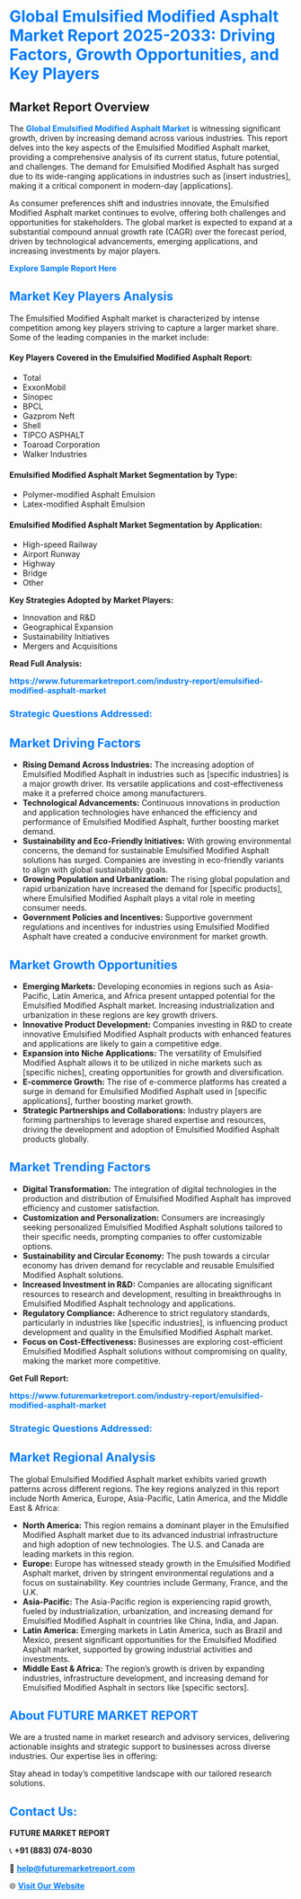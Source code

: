 <h1 style="color: #007BFF;">Global Emulsified Modified Asphalt Market Report 2025-2033: Driving Factors, Growth Opportunities, and Key Players</h1>

<section id="overview">
<h2>Market Report Overview</h2>
<p>The <a href="https://www.futuremarketreport.com/industry-report/emulsified-modified-asphalt-market" style="color: #007BFF; text-decoration: none;"><strong>Global Emulsified Modified Asphalt Market</strong></a> is witnessing significant growth, driven by increasing demand across various industries. This report delves into the key aspects of the Emulsified Modified Asphalt market, providing a comprehensive analysis of its current status, future potential, and challenges. The demand for Emulsified Modified Asphalt has surged due to its wide-ranging applications in industries such as [insert industries], making it a critical component in modern-day [applications].</p>
<p>As consumer preferences shift and industries innovate, the Emulsified Modified Asphalt market continues to evolve, offering both challenges and opportunities for stakeholders. The global market is expected to expand at a substantial compound annual growth rate (CAGR) over the forecast period, driven by technological advancements, emerging applications, and increasing investments by major players.</p>
</section>

<section id="overview">
<p><a href="https://www.futuremarketreport.com/request-sample/reportId=61966" style="color: #007BFF; text-decoration: none;"><strong>Explore Sample Report Here</strong></a></p>
</section>

<section id="key-players">
<h2 style="color: #007BFF;">Market Key Players Analysis</h2>
<p>The Emulsified Modified Asphalt market is characterized by intense competition among key players striving to capture a larger market share. Some of the leading companies in the market include:</p>
<h4>Key Players Covered in the Emulsified Modified Asphalt Report:</h4>
<ul><li>Total</li><li>ExxonMobil</li><li>Sinopec</li><li>BPCL</li><li>Gazprom Neft</li><li>Shell</li><li>TIPCO ASPHALT</li><li>Toaroad Corporation</li><li>Walker Industries</li></ul>
<h4>Emulsified Modified Asphalt Market Segmentation by Type:</h4>
<ul><li>Polymer-modified Asphalt Emulsion</li><li>Latex-modified Asphalt Emulsion</li></ul>

<h4>Emulsified Modified Asphalt Market Segmentation by Application:</h4>
<ul><li>High-speed Railway</li><li>Airport Runway</li><li>Highway</li><li>Bridge</li><li>Other</li></ul>
<p><strong>Key Strategies Adopted by Market Players:</strong></p>
<ul>
<li>Innovation and R&D</li>
<li>Geographical Expansion</li>
<li>Sustainability Initiatives</li>
<li>Mergers and Acquisitions</li>
</ul>
</section>

<section>
<p><strong>Read Full Analysis: </strong></p><a href="https://www.futuremarketreport.com/industry-report/emulsified-modified-asphalt-market" style="color: #007BFF; text-decoration: none;"><strong>https://www.futuremarketreport.com/industry-report/emulsified-modified-asphalt-market</strong></a>
<h3 style="color: #007BFF;">Strategic Questions Addressed:</h3>
</section>

<section id="driving-factors">
<h2 style="color: #007BFF;">Market Driving Factors</h2>
<ul>
<li><strong>Rising Demand Across Industries:</strong> The increasing adoption of Emulsified Modified Asphalt in industries such as [specific industries] is a major growth driver. Its versatile applications and cost-effectiveness make it a preferred choice among manufacturers.</li>
<li><strong>Technological Advancements:</strong> Continuous innovations in production and application technologies have enhanced the efficiency and performance of Emulsified Modified Asphalt, further boosting market demand.</li>
<li><strong>Sustainability and Eco-Friendly Initiatives:</strong> With growing environmental concerns, the demand for sustainable Emulsified Modified Asphalt solutions has surged. Companies are investing in eco-friendly variants to align with global sustainability goals.</li>
<li><strong>Growing Population and Urbanization:</strong> The rising global population and rapid urbanization have increased the demand for [specific products], where Emulsified Modified Asphalt plays a vital role in meeting consumer needs.</li>
<li><strong>Government Policies and Incentives:</strong> Supportive government regulations and incentives for industries using Emulsified Modified Asphalt have created a conducive environment for market growth.</li>
</ul>
</section>

<section id="growth-opportunities">
<h2 style="color: #007BFF;">Market Growth Opportunities</h2>
<ul>
<li><strong>Emerging Markets:</strong> Developing economies in regions such as Asia-Pacific, Latin America, and Africa present untapped potential for the Emulsified Modified Asphalt market. Increasing industrialization and urbanization in these regions are key growth drivers.</li>
<li><strong>Innovative Product Development:</strong> Companies investing in R&D to create innovative Emulsified Modified Asphalt products with enhanced features and applications are likely to gain a competitive edge.</li>
<li><strong>Expansion into Niche Applications:</strong> The versatility of Emulsified Modified Asphalt allows it to be utilized in niche markets such as [specific niches], creating opportunities for growth and diversification.</li>
<li><strong>E-commerce Growth:</strong> The rise of e-commerce platforms has created a surge in demand for Emulsified Modified Asphalt used in [specific applications], further boosting market growth.</li>
<li><strong>Strategic Partnerships and Collaborations:</strong> Industry players are forming partnerships to leverage shared expertise and resources, driving the development and adoption of Emulsified Modified Asphalt products globally.</li>
</ul>
</section>

<section id="trending-factors">
<h2 style="color: #007BFF;">Market Trending Factors</h2>
<ul>
<li><strong>Digital Transformation:</strong> The integration of digital technologies in the production and distribution of Emulsified Modified Asphalt has improved efficiency and customer satisfaction.</li>
<li><strong>Customization and Personalization:</strong> Consumers are increasingly seeking personalized Emulsified Modified Asphalt solutions tailored to their specific needs, prompting companies to offer customizable options.</li>
<li><strong>Sustainability and Circular Economy:</strong> The push towards a circular economy has driven demand for recyclable and reusable Emulsified Modified Asphalt solutions.</li>
<li><strong>Increased Investment in R&D:</strong> Companies are allocating significant resources to research and development, resulting in breakthroughs in Emulsified Modified Asphalt technology and applications.</li>
<li><strong>Regulatory Compliance:</strong> Adherence to strict regulatory standards, particularly in industries like [specific industries], is influencing product development and quality in the Emulsified Modified Asphalt market.</li>
<li><strong>Focus on Cost-Effectiveness:</strong> Businesses are exploring cost-efficient Emulsified Modified Asphalt solutions without compromising on quality, making the market more competitive.</li>
</ul>
</section>

<section>
<p><strong>Get Full Report: </strong></p><a href="https://www.futuremarketreport.com/industry-report/emulsified-modified-asphalt-market" style="color: #007BFF; text-decoration: none;"><strong>https://www.futuremarketreport.com/industry-report/emulsified-modified-asphalt-market</strong></a>
<h3 style="color: #007BFF;">Strategic Questions Addressed:</h3>
</section>


<section id="regional-analysis">
<h2 style="color: #007BFF;">Market Regional Analysis</h2>
<p>The global Emulsified Modified Asphalt market exhibits varied growth patterns across different regions. The key regions analyzed in this report include North America, Europe, Asia-Pacific, Latin America, and the Middle East & Africa:</p>
<ul>
<li><strong>North America:</strong> This region remains a dominant player in the Emulsified Modified Asphalt market due to its advanced industrial infrastructure and high adoption of new technologies. The U.S. and Canada are leading markets in this region.</li>
<li><strong>Europe:</strong> Europe has witnessed steady growth in the Emulsified Modified Asphalt market, driven by stringent environmental regulations and a focus on sustainability. Key countries include Germany, France, and the U.K.</li>
<li><strong>Asia-Pacific:</strong> The Asia-Pacific region is experiencing rapid growth, fueled by industrialization, urbanization, and increasing demand for Emulsified Modified Asphalt in countries like China, India, and Japan.</li>
<li><strong>Latin America:</strong> Emerging markets in Latin America, such as Brazil and Mexico, present significant opportunities for the Emulsified Modified Asphalt market, supported by growing industrial activities and investments.</li>
<li><strong>Middle East & Africa:</strong> The region’s growth is driven by expanding industries, infrastructure development, and increasing demand for Emulsified Modified Asphalt in sectors like [specific sectors].</li>
</ul>
</section>

<footer>
<h2 style="color: #007BFF;">About FUTURE MARKET REPORT</h2>
<p>We are a trusted name in market research and advisory services, delivering actionable insights and strategic support to businesses across diverse industries. Our expertise lies in offering:</p>

<p>Stay ahead in today’s competitive landscape with our tailored research solutions.</p>

<h2 style="color: #007BFF;">Contact Us:</h2>
<p><strong>FUTURE MARKET REPORT</strong></p>
<p>📞 <strong>+91 (883) 074-8030</strong></p>
<p>📧 <strong><a href="mailto:help@futuremarketreport.com" style="color: #007BFF;">help@futuremarketreport.com</a></strong></p>
<p>🌐 <strong><a href="https://www.futuremarketreport.com/" style="color: #007BFF;">Visit Our Website</a></strong></p>
</footer>